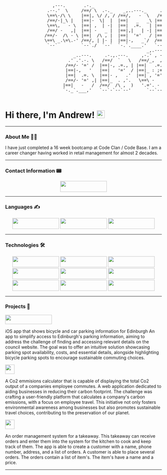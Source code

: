 <pre> 

                  ,---.       .-._                                           ,----.           ,-.-.
                .--.'  \     /==/ \  .-._    _,..---._     .-.,.---.      ,-.--` , \ ,-..-.-./  \==\
                \==\-/\ \    |==|, \/ /, / /==/,   -  \   /==/  `   \    |==|-  _.-` |, \=/\=|- |==|
                /==/-|_\ |   |==|-  \|  |  |==|   _   _\ |==|-, .=., |   |==|   `.-. |- |/ |/ , /==/ 
                \==\,   - \  |==| ,  | -|  |==|  .=.   | |==|   '='  /  /==/_ ,    /  \, ,     _|==|
                /==/ -   ,|  |==| -   _ |  |==|,|   | -| |==|- ,   .'   |==|    .-'   | -  -  , |==|
               /==/-  /\ - \ |==|  /\ , |  |==|  '='   / |==|_  . ,'.   |==|_  ,`-._   \  ,  - /==/
               \==\ _.\=\.-' /==/, | |- |  |==|-,   _`/  /==/  /\ ,  )  /==/ ,     /   |-  /\ /==/ 
                `--`         `--`./  `--`  `-.`.____.'   `--`-`--`--'   `--`-----``    `--`  `--` 
                                                      _,.---._              ,-.-.   .-._ 
                          _..---.     .-.,.---.     ,-.' , -  `.   ,-..-.-./  \==\ /==/ \  .-._ 
                        .' .'.-. \   /==/  `   \   /==/_,  ,  - \  |, \=/\=|- |==| |==|, \/ /, /
                       /==/- '=' /  |==|-, .=., | |==|   .=.     | |- |/ |/ , /==/ |==|-  \|  |
                       |==|-,   '   |==|   '='  / |==|_ : ;=:  - |  \, ,     _|==| |==| ,  | -|
                       |==|  .=. \  |==|- ,   .'  |==| , '='     |  | -  -  , |==| |==| -   _ |
                       /==/- '=' ,| |==|_  . ,'.   \==\ -    ,_ /    \  ,  - /==/  |==|  /\ , | 
                      |==|   -   /  /==/  /\ ,  )   '.='. -   .'     |-  /\ /==/   /==/, | |- | 
                      `-._`.___,'   `--`-`--`--'      `--`--''       `--`  `--`    `--`./  `--` 

</pre> 



# Hi there, I'm Andrew! <img src="https://raw.githubusercontent.com/Tarikul-Islam-Anik/Animated-Fluent-Emojis/master/Emojis/Hand%20gestures/Waving%20Hand.png" alt="Waving Hand" width="25" height="25" />


---

### About Me 👨‍💻
<p>
   I have just completed a 16 week bootcamp at Code Clan / Code Base. I am a career changer having worked in retail management for almost 2 decades.
</p>

---
### Contact Information 📟


<p align="center" dir="auto"> 
   <a href="https://www.linkedin.com/in/andrew-brown-4113aa279/" rel="nofollow">
      <img src="https://img.shields.io/badge/LinkedIn-0077B5?style=for-the-badge&logo=linkedin&logoColor=white" width ="150" height ="35">
   </a> 
</p>

---
### Languages ✍️
####

<p align="center" dir="auto"> 
<span>
<img src="https://img.shields.io/badge/Python-FFD43B?style=for-the-badge&logo=python&logoColor=blue" width ="150" height ="35"/>
</span>
<span>
<img src="https://img.shields.io/badge/java-%23ED8B00.svg?style=for-the-badge&logo=openjdk&logoColor=white" width ="150" height ="35" />
</span>
<span>
<img src="https://img.shields.io/badge/JavaScript-323330?style=for-the-badge&logo=javascript&logoColor=F7DF1E" width ="150" height ="35"/>
</span>
</p>

---
### Technologies 🛠️
####

<p align="center" dir="auto"> 
   <span>
<img src="https://img.shields.io/badge/PostgreSQL-316192?style=for-the-badge&logo=postgresql&logoColor=white" width ="150" height ="35"/>

<img src="https://img.shields.io/badge/MongoDB-4EA94B?style=for-the-badge&logo=mongodb&logoColor=white" width ="150" height ="35"/>

<img src="https://img.shields.io/badge/Flask-000000?style=for-the-badge&logo=flask&logoColor=white" width ="150" height ="35"/>

<img src="https://img.shields.io/badge/React-20232A?style=for-the-badge&logo=react&logoColor=61DAFB" width ="150" height ="35"/>

<img src ="https://img.shields.io/badge/React_Native-20232A?style=for-the-badge&logo=react&logoColor=61DAFB" width ="150" height ="35"/>

<img src="https://img.shields.io/badge/node.js-6DA55F?style=for-the-badge&logo=node.js&logoColor=white" width ="150" height ="35"/>

<img src="https://img.shields.io/badge/Spring_Boot-F2F4F9?style=for-the-badge&logo=spring-boot" width ="150" height ="35"/>

<img src="https://img.shields.io/badge/IntelliJ_IDEA-000000.svg?style=for-the-badge&logo=intellij-idea&logoColor=white" width ="150" height ="35"/>

<img src="https://img.shields.io/badge/VSCode-0078D4?style=for-the-badge&logo=visual%20studio%20code&logoColor=white" width ="150" height ="35"/>
   </span>
</p>

---

### Projects 🚀

<a href="https://github.com/LidzDev/SmartPark" rel="nofollow" >
<img src ="https://img.shields.io/badge/🚗-Smart Park-blue" width ="150" height ="30" />
</a>



<p>
iOS app that shows bicycle and car parking information for Edinburgh
An app to simplify access to Edinburgh's parking information, aiming to address the challenge of finding and accessing relevant details on the council website. The goal was to offer an intuitive solution showcasing parking spot availability, costs, and essential details, alongside highlighting bicycle parking spots to encourage sustainable commuting choices.
</p>

<a href="https://github.com/LidzDev/Emissions-Calculator" >
<img src ="https://img.shields.io/badge/♻️-Emmissions Calculator-blue" height ="30" />
</a>
<p>
A Co2 emmisions calculator that is capable of displaying the total Co2 output of a companies employee commutes.
A web application dedicated to aiding businesses in reducing their carbon footprint. The challenge was crafting a user-friendly platform that calculates a company's carbon emissions, with a focus on employee travel. This initiative not only fosters environmental awareness among businesses but also promotes sustainable travel choices, contributing to the preservation of our planet.  
</p>

<a href="https://github.com/andy-brown87/Takeaway-App" >
   <img src ="https://img.shields.io/badge/🌭-Takeaway App-blue" height ="30" />
</a>
<p>
An order management system for a takeaway. This takeaway can receive orders and enter them into the system for the kitchen to cook and keep track of them.
The app is able to create a customer with a name, phone number, address, and a list of orders.
A customer is able to place several orders. The orders contain a list of item's. The item's have a name and a price.
</p>

---







